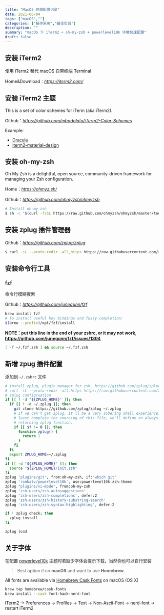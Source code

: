 ```yaml
---
title: "MacOS 终端配置记录"
date: 2021-06-04
tags: ["macOS",""]
categories: ["操作系统","最佳实践"]
description: ""
summary: "macOS 下 iTerm2 + oh-my-zsh + powerlevel10k 环境快速配置"
draft: false
---
```


## 安装 iTerm2

使用 iTerm2 替代 macOS 自带终端 Terminal

Home&Download：*https://iterm2.com/*

## 安装 iTerm2 主题

This is a set of color schemes for iTerm (aka iTerm2).

Github：*https://github.com/mbadolato/iTerm2-Color-Schemes*

Example:

- [Dracula](https://draculatheme.com/)
- [iterm2-material-design](https://www.martinseeler.com/iterm2-material-design)

## 安装 oh-my-zsh

Oh My Zsh is a delightful, open source, community-driven framework for managing your Zsh configuration.

Home：*https://ohmyz.sh/*

Github：*https://github.com/ohmyzsh/ohmyzsh*

```bash
# Install oh-my-zsh
$ sh -c "$(curl -fsSL https://raw.github.com/ohmyzsh/ohmyzsh/master/tools/install.sh)"
```

## 安装 zplug 插件管理器

Github：*https://github.com/zplug/zplug*

```bash
$ curl -sL --proto-redir -all,https https://raw.githubusercontent.com/zplug/installer/master/installer.zsh | zsh
```

## 安装命令行工具

### fzf

命令行模糊搜索

Github：*https://github.com/junegunn/fzf*

```bash
brew install fzf
# To install useful key bindings and fuzzy completion:
$(brew --prefix)/opt/fzf/install
```

**NOTE：put this line in the end of your zshrc, or it may not work, https://github.com/junegunn/fzf/issues/1304**

```bash
[ -f ~/.fzf.zsh ] && source ~/.fzf.zsh
```



## 新增 zpug 插件配置

添加到 `~/.zshrc` 文件

```bash
# install zplug, plugin manager for zsh, https://github.com/zplug/zplug
# curl -sL --proto-redir -all,https https://raw.githubusercontent.com/zplug/installer/master/installer.zsh | zsh
# zplug configruation
if [[ ! -d "${ZPLUG_HOME}" ]]; then
  if [[ ! -d ~/.zplug ]]; then
    git clone https://github.com/zplug/zplug ~/.zplug
    # If we can't get zplug, it'll be a very sobering shell experience. To at
    # least complete the sourcing of this file, we'll define an always-false
    # returning zplug function.
    if [[ $? != 0 ]]; then
      function zplug() {
        return 1
      }
    fi
  fi
  export ZPLUG_HOME=~/.zplug
fi
if [[ -d "${ZPLUG_HOME}" ]]; then
  source "${ZPLUG_HOME}/init.zsh"
fi
zplug 'plugins/git', from:oh-my-zsh, if:'which git'
zplug 'romkatv/powerlevel10k', use:powerlevel10k.zsh-theme
zplug "plugins/vi-mode", from:oh-my-zsh
zplug 'zsh-users/zsh-autosuggestions'
zplug 'zsh-users/zsh-completions', defer:2
zplug 'zsh-users/zsh-history-substring-search'
zplug 'zsh-users/zsh-syntax-highlighting', defer:2

if ! zplug check; then
  zplug install
fi

zplug load
```

## 关于字体

在配置 [powerlevel10k](https://github.com/romkatv/powerlevel10k) 主题时若缺少字体会提示下载，当然你也可以自行安装

> Best option if on **macOS** and want to use **Homebrew**.

All fonts are available via [Homebrew Cask Fonts](https://github.com/Homebrew/homebrew-cask-fonts) on macOS (OS X)

```bash
brew tap homebrew/cask-fonts
brew install --cask font-hack-nerd-font
```

iTerm2 -> Preferences -> Profiles -> Text -> Non-Ascii-Font -> nerd-font -> restart iTerm2
